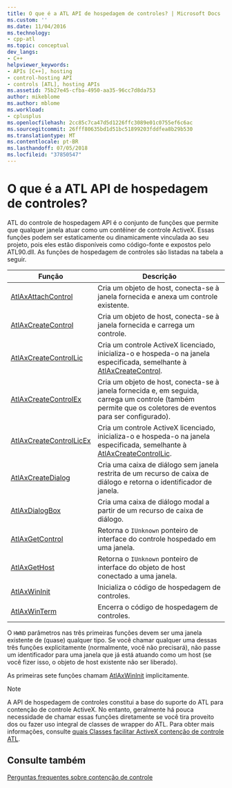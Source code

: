 ```yaml
---
title: O que é a ATL API de hospedagem de controles? | Microsoft Docs
ms.custom: ''
ms.date: 11/04/2016
ms.technology:
- cpp-atl
ms.topic: conceptual
dev_langs:
- C++
helpviewer_keywords:
- APIs [C++], hosting
- control-hosting API
- controls [ATL], hosting APIs
ms.assetid: 75b27e45-cfba-4950-aa35-96cc7d8da753
author: mikeblome
ms.author: mblome
ms.workload:
- cplusplus
ms.openlocfilehash: 2cc85c7ca47d5d1226ffc3089e01c0755ef6c6ac
ms.sourcegitcommit: 26fff80635bd1d51bc51899203fddfea8b29b530
ms.translationtype: MT
ms.contentlocale: pt-BR
ms.lasthandoff: 07/05/2018
ms.locfileid: "37850547"
---
```

# <a name="what-is-the-atl-control-hosting-api"></a>O que é a ATL API de hospedagem de controles?
ATL do controle de hospedagem API é o conjunto de funções que permite que qualquer janela atuar como um contêiner de controle ActiveX. Essas funções podem ser estaticamente ou dinamicamente vinculada ao seu projeto, pois eles estão disponíveis como código-fonte e expostos pelo ATL90.dll. As funções de hospedagem de controles são listadas na tabela a seguir.  
  
|Função|Descrição|  
|--------------|-----------------|  
|[AtlAxAttachControl](reference/composite-control-global-functions.md#atlaxattachcontrol)|Cria um objeto de host, conecta-se à janela fornecida e anexa um controle existente.|  
|[AtlAxCreateControl](reference/composite-control-global-functions.md#atlaxcreatecontrol)|Cria um objeto de host, conecta-se à janela fornecida e carrega um controle.|  
|[AtlAxCreateControlLic](reference/composite-control-global-functions.md#atlaxcreatecontrollic)|Cria um controle ActiveX licenciado, inicializa-o e hospeda-o na janela especificada, semelhante à [AtlAxCreateControl](reference/composite-control-global-functions.md#atlaxcreatecontrol).|  
|[AtlAxCreateControlEx](reference/composite-control-global-functions.md#atlaxcreatecontrolex)|Cria um objeto de host, conecta-se à janela fornecida e, em seguida, carrega um controle (também permite que os coletores de eventos para ser configurado).|  
|[AtlAxCreateControlLicEx](reference/composite-control-global-functions.md#atlaxcreatecontrollicex)|Cria um controle ActiveX licenciado, inicializa-o e hospeda-o na janela especificada, semelhante à [AtlAxCreateControlLic](reference/composite-control-global-functions.md#atlaxcreatecontrollic).|  
|[AtlAxCreateDialog](reference/composite-control-global-functions.md#atlaxcreatedialog)|Cria uma caixa de diálogo sem janela restrita de um recurso de caixa de diálogo e retorna o identificador de janela.|  
|[AtlAxDialogBox](reference/composite-control-global-functions.md#atlaxdialogbox)|Cria uma caixa de diálogo modal a partir de um recurso de caixa de diálogo.|  
|[AtlAxGetControl](reference/composite-control-global-functions.md#atlaxgetcontrol)|Retorna o `IUnknown` ponteiro de interface do controle hospedado em uma janela.|  
|[AtlAxGetHost](reference/composite-control-global-functions.md#atlaxgethost)|Retorna o `IUnknown` ponteiro de interface do objeto de host conectado a uma janela.|  
|[AtlAxWinInit](reference/composite-control-global-functions.md#atlaxwininit)|Inicializa o código de hospedagem de controles.|  
|[AtlAxWinTerm](reference/composite-control-global-functions.md#atlaxwinterm)|Encerra o código de hospedagem de controles.|  
  
 O `HWND` parâmetros nas três primeiras funções devem ser uma janela existente de (quase) qualquer tipo. Se você chamar qualquer uma dessas três funções explicitamente (normalmente, você não precisará), não passe um identificador para uma janela que já está atuando como um host (se você fizer isso, o objeto de host existente não ser liberado).  
  
 As primeiras sete funções chamam [AtlAxWinInit](reference/composite-control-global-functions.md#atlaxwininit) implicitamente.  
  
> [!NOTE]
>  A API de hospedagem de controles constitui a base do suporte do ATL para contenção de controle ActiveX. No entanto, geralmente há pouca necessidade de chamar essas funções diretamente se você tira proveito dos ou fazer uso integral de classes de wrapper do ATL. Para obter mais informações, consulte [quais Classes facilitar ActiveX contenção de controle ATL](which-atl-classes-facilitate-activex-control-containment-q.md).  
  
## <a name="see-also"></a>Consulte também  
 [Perguntas frequentes sobre contenção de controle](which-atl-classes-facilitate-activex-control-containment-q.md)
